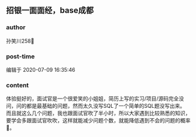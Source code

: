 ## 招银一面面经，base成都
### author 
孙笑川258⃣️
### post-time 

编辑于  2020-07-09 16:35:46
### content 
<div class="post-topic-des nc-post-content">
 <div>
  体验挺好的，面试官是一个很爱笑的小姐姐，简历上写的实习/项目/源码完全没问，问的都是最基础的问题，然而太久没写SQL了一个简单的SQL题没写出来。
 </div>
 <div>
  而且就这么几个问题，我也跟面试官吹了半小时，所以大家遇到比较熟悉的知识，要学会多跟面试官吹吹，这样就能减少问题个数，就能降低遇到不会的问题的概率🐶。
 </div>
 <div>
  <br/>
 </div>
 <div>
  <img alt="" src="https://uploadfiles.nowcoder.com/images/20200709/791527033_1594282855046_55586E34BBCF5473A4FEC375028A3CA0"/>
  <br/>
 </div>
</div>
